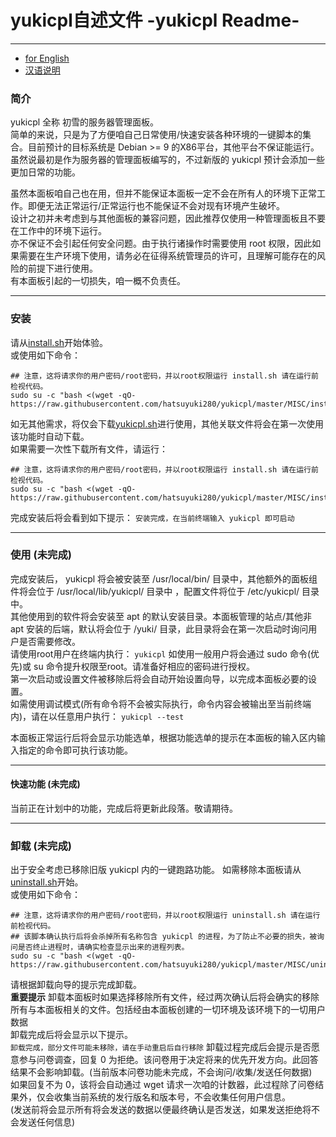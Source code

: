 # yukicpl自述文件 -yukicpl Readme-

---

* [for English](https://github.com/hatsuyuki280/yukicpl/blob/master/MISC/Readme_en.md)  
* [汉语说明](https://github.com/hatsuyuki280/yukicpl/blob/master/ReadMe.md)  
### 简介
yukicpl 全称 初雪的服务器管理面板。  
简单的来说，只是为了方便咱自己日常使用/快速安装各种环境的一键脚本的集合。目前预计的目标系统是 Debian >= 9 的X86平台，其他平台不保证能运行。  
虽然说最初是作为服务器的管理面板编写的，不过新版的 yukicpl 预计会添加一些更加日常的功能。  

虽然本面板咱自己也在用，但并不能保证本面板一定不会在所有人的环境下正常工作。即便无法正常运行/正常运行也不能保证不会对现有环境产生破坏。  
设计之初并未考虑到与其他面板的兼容问题，因此推荐仅使用一种管理面板且不要在工作中的环境下运行。  
亦不保证不会引起任何安全问题。由于执行诸操作时需要使用 root 权限，因此如果需要在生产环境下使用，请务必在征得系统管理员的许可，且理解可能存在的风险的前提下进行使用。  
有本面板引起的一切损失，咱一概不负责任。  

---

### 安装
请从[install.sh](https://github.com/hatsuyuki280/yukicpl/blob/masterMISC/install.sh)开始体验。  
或使用如下命令：
```
## 注意，这将请求你的用户密码/root密码，并以root权限运行 install.sh 请在运行前检视代码。
sudo su -c "bash <(wget -qO- https://raw.githubusercontent.com/hatsuyuki280/yukicpl/master/MISC/install.sh)"
```
如无其他需求，将仅会下载[yukicpl.sh](https://github.com/hatsuyuki280/yukicpl/blob/master/yukicpl.sh)进行使用，其他关联文件将会在第一次使用该功能时自动下载。  
如果需要一次性下载所有文件，请运行：
```
## 注意，这将请求你的用户密码/root密码，并以root权限运行 install.sh 请在运行前检视代码。
sudo su -c "bash <(wget -qO- https://raw.githubusercontent.com/hatsuyuki280/yukicpl/master/MISC/install_full.sh)"
```
完成安装后将会看到如下提示：
```安装完成，在当前终端输入 yukicpl 即可启动```

---

### 使用 (未完成)
完成安装后， yukicpl 将会被安装至 /usr/local/bin/ 目录中，其他额外的面板组件将会位于 /usr/local/lib/yukicpl/ 目录中 ，配置文件将位于 /etc/yukicpl/ 目录中。  
其他使用到的软件将会安装至 apt 的默认安装目录。本面板管理的站点/其他非 apt 安装的后端，默认将会位于 /yuki/ 目录，此目录将会在第一次启动时询问用户是否需要修改。  
请使用root用户在终端内执行：
``` yukicpl ```
如使用一般用户将会通过 sudo 命令(优先)或 su 命令提升权限至root。请准备好相应的密码进行授权。  
第一次启动或设置文件被移除后将会自动开始设置向导，以完成本面板必要的设置。  
如需使用调试模式(所有命令将不会被实际执行，命令内容会被输出至当前终端内)，请在以任意用户执行：
``` yukicpl --test ```

本面板正常运行后将会显示功能选单，根据功能选单的提示在本面板的输入区内输入指定的命令即可执行该功能。  

---

#### 快速功能 (未完成)
当前正在计划中的功能，完成后将更新此段落。敬请期待。  

---

### 卸载 (未完成)
出于安全考虑已移除旧版 yukicpl 内的一键跑路功能。
如需移除本面板请从[uninstall.sh](https://github.com/hatsuyuki280/yukicpl/blob/master/MISC/uninstall.sh)开始。  
或使用如下命令：
```
## 注意，这将请求你的用户密码/root密码，并以root权限运行 uninstall.sh 请在运行前检视代码。
## 该脚本确认执行后将会杀掉所有名称包含 yukicpl 的进程，为了防止不必要的损失，被询问是否终止进程时，请确实检查显示出来的进程列表。
sudo su -c "bash <(wget -qO- https://raw.githubusercontent.com/hatsuyuki280/yukicpl/master/MISC/uninstall.sh)"
```
请根据卸载向导的提示完成卸载。  
**重要提示**
卸载本面板时如果选择移除所有文件，经过两次确认后将会确实的移除所有与本面板相关的文件。包括经由本面板创建的一切环境及该环境下的一切用户数据  
卸载完成后将会显示以下提示。  
```卸载完成，部分文件可能未移除，请在手动重启后自行移除```
卸载过程完成后会提示是否愿意参与问卷调查，回复 0 为拒绝。该问卷用于决定将来的优先开发方向。此回答结果不会影响卸载。(当前版本问卷功能未完成，不会询问/收集/发送任何数据)  
如果回复不为 0，该将会自动通过 wget 请求一次咱的计数器，此过程除了问卷结果外，仅会收集当前系统的发行版名和版本号，不会收集任何用户信息。  
(发送前将会显示所有将会发送的数据以便最终确认是否发送，如果发送拒绝将不会发送任何信息)  
